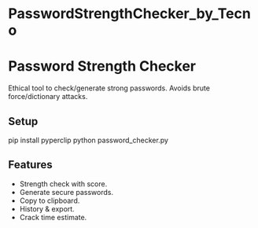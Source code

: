# PasswordStrengthChecker_by_Tecno
# Password Strength Checker
Ethical tool to check/generate strong passwords. Avoids brute force/dictionary attacks.

## Setup
pip install pyperclip
python password_checker.py

## Features
- Strength check with score.
- Generate secure passwords.
- Copy to clipboard.
- History & export.
- Crack time estimate.
